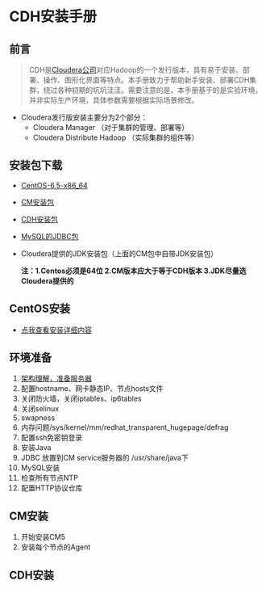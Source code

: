 # CDH安装手册
## 前言
> CDH是[Cloudera公司](https://www.cloudera.com/)对应Hadoop的一个发行版本，具有易于安装、部署、操作、图形化界面等特点。本手册致力于帮助新手安装、部署CDH集群，绕过各种初期的坑坑洼洼。需要注意的是，本手册基于的是实验环境，并非实际生产环境，具体参数需要根据实际场景修改。

- Cloudera发行版安装主要分为2个部分：
	- Cloudera Manager （对于集群的管理、部署等）
	- Cloudera Distribute Hadoop （实际集群的组件等）

## 安装包下载
- [CentOS-6.5-x86_64](./project/download/CentOS_download/CentOS_download.md)
- [CM安装包](./project/download/CM_download/CM_download.md)
- [CDH安装包](./project/download/CDH_download/CDH_download.md)
- [MySQL的JDBC包](./project/download/MySQL_JDBC_download/MySQL_JDBC_download.md)
- Cloudera提供的JDK安装包（上面的CM包中自带JDK安装包）

	**注：1.Centos必须是64位 2.CM版本应大于等于CDH版本 3.JDK尽量选Cloudera提供的**

## CentOS安装
- [点我查看安装详细内容](./project/CentOS_install/CentOS_install.md)

## 环境准备
1. [架构理解，准备服务器](./project/prepare/cm_framework/cm_framework.md)
2. 配置hostname、网卡静态IP、节点hosts文件
3. 关闭防火墙，关闭iptables、ip6tables
4. 关闭selinux
5. swapness
6. 内存问题/sys/kernel/mm/redhat_transparent_hugepage/defrag
7. 配置ssh免密钥登录
8. 安装Java
9. JDBC 放置到CM service服务器的 /usr/share/java下
10. MySQL安装
11. 检查所有节点NTP
12. 配置HTTP协议仓库

## CM安装
1. 开始安装CM5
2. 安装每个节点的Agent

## CDH安装
